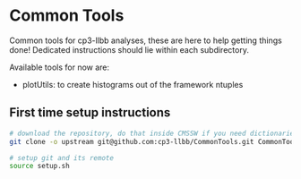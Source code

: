 # Common Tools
Common tools for cp3-llbb analyses, these are here to help getting things done! Dedicated instructions should lie within each subdirectory.

Available tools for now are:
  * plotUtils: to create histograms out of the framework ntuples

## First time setup instructions

```bash
# download the repository, do that inside CMSSW if you need dictionaries
git clone -o upstream git@github.com:cp3-llbb/CommonTools.git CommonTools

# setup git and its remote
source setup.sh
```
